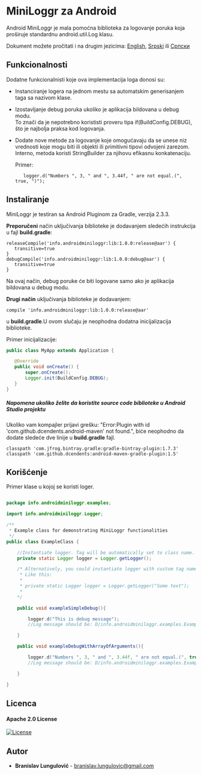 # MiniLoggr za Android

Android MiniLoggr je mala pomoćna biblioteka za logovanje poruka koja proširuje standardnu android.util.Log klasu.

Dokument možete pročitati i na drugim jezicima: [English](README.md), [Srpski](README.sr-Latn-RS.md) ili [Српски](README.sr-RS.md)

## Funkcionalnosti

Dodatne funkcionalnisti koje ova implementacija loga donosi su:
- Instanciranje logera na jednom mestu sa automatskim generisanjem taga sa nazivom klase.
- Izostavljanje debug poruka ukoliko je aplikacija bildovana u debug modu.  
  To znači da je nepotrebno korististi proveru tipa if(BuildConfig.DEBUG), što je najbolja praksa kod logovanja.
- Dodate nove metode za logovanje koje omogućavaju da se unese niz vrednosti koje mogu biti ili objekti ili primitivni tipovi odvojeni zarezom.   
  Interno, metoda koristi StringBuilder za njihovu efikasnu konkatenaciju. 
  
  Primer: 
  ```
     logger.d("Numbers ", 3, " and ", 3.44f, " are not equal.(", true, ")"); 
  ``` 
## Instaliranje

MiniLoggr je testiran sa Android Pluginom za Gradle, verzija 2.3.3.  

**Preporučeni** način uključivanja biblioteke je dodavanjem sledećih instrukcija u fajl **build.gradle**:

```
releaseCompile('info.androidminiloggr:lib:1.0.0:release@aar') {
   transitive=true
}
debugCompile('info.androidminiloggr:lib:1.0.0:debug@aar') {
   transitive=true
}
```

Na ovaj način, debug poruke će biti logovane samo ako je aplikacija bildovana u debug modu.

**Drugi način** uključivanja biblioteke je dodavanjem:
 
 ```
compile 'info.androidminiloggr:lib:1.0.0:release@aar'
 ```
u **build.gradle**.U ovom slučaju je neophodna dodatna inicijalizacija biblioteke.
 
Primer inicijalizacije:

 ```java
public class MyApp extends Application {

    @Override
    public void onCreate() {
        super.onCreate();
        Logger.init(BuildConfig.DEBUG);
    }
}
 ```



##### Napomena ukoliko želite da koristite source code biblioteke u Android Studio projektu
Ukoliko vam kompajler prijavi grešku: "Error:Plugin with id 'com.github.dcendents.android-maven' not found.",
biće neophodno da dodate sledeće dve linije u **build.gradle** fajl.  
```
classpath 'com.jfrog.bintray.gradle:gradle-bintray-plugin:1.7.3'
classpath 'com.github.dcendents:android-maven-gradle-plugin:1.5'
```

## Korišćenje

Primer klase u kojoj se koristi loger.

```java

package info.androidminiloggr.examples;

import info.androidminiloggr.Logger;

/**
 * Example class for demonstrating MiniLoggr functionalities
 */
public class ExampleClass {

    //Instantiate logger. Tag will be automatically set to class name.
    private static Logger logger = Logger.getLogger();

    /* Alternatively, you could instantiate logger with custom tag name.
     * Like this:
     *
     * private static Logger logger = Logger.getLogger("Some text");
     *
    */

    public void exampleSimpleDebug(){

        logger.d("This is debug message");
        //Log message should be: D/info.androidminiloggr.examples.ExampleClass: This is debug message

    }

    public void exampleDebugWithArrayOfArguments(){

        logger.d("Numbers ", 3, " and ", 3.44f, " are not equal.(", true, ")");
        //Log message should be: D/info.androidminiloggr.examples.ExampleClass: Numbers 3 and 3.44 are not equal.(true)

    }

}

```


## Licenca
#### Apache 2.0 License
[![License](https://img.shields.io/badge/License-Apache%202.0-yellowgreen.svg)](https://opensource.org/licenses/Apache-2.0)

## Autor

* **Branislav Lungulović** - branislav.lungulovic@gmail.com
